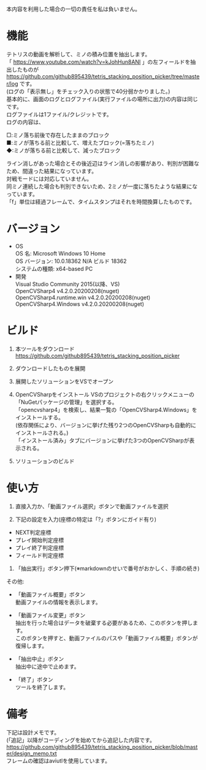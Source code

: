 本内容を利用した場合の一切の責任を私は負いません。

# 機能
テトリスの動画を解析して、ミノの積み位置を抽出します。    
「 https://www.youtube.com/watch?v=kJohHun8ANI 」の左フィールドを抽出したものが https://github.com/github895439/tetris_stacking_position_picker/tree/master/log です。    
(ログの「表示無し」をチェック入りの状態で40分弱かかりました。)    
基本的に、画面のログとログファイル(実行ファイルの場所に出力)の内容は同じです。    
ログファイルは1ファイル/クレジットです。    
ログの内容は、

□:ミノ落ち前後で存在したままのブロック    
■:ミノが落ちる前と比較して、増えたブロック(=落ちたミノ)    
◆:ミノが落ちる前と比較して、減ったブロック    

ライン消しがあった場合とその後近辺はライン消しの影響があり、判別が困難なため、間違った結果になっています。    
対戦モードには対応していません。    
同ミノ連続した場合も判別できないため、2ミノが一度に落ちたような結果になっています。    
「f」単位は経過フレームで、タイムスタンプはそれを時間換算したものです。

# バージョン
- OS    
OS 名:                  Microsoft Windows 10 Home    
OS バージョン:          10.0.18362 N/A ビルド 18362    
システムの種類:         x64-based PC
- 開発    
Visual Studio Community 2015(以降、VS)    
OpenCVSharp4 v4.2.0.20200208(nuget)    
OpenCVSharp4.runtime.win v4.2.0.20200208(nuget)    
OpenCVSharp4.Windows v4.2.0.20200208(nuget)    

# ビルド
1. 本ツールをダウンロード    
https://github.com/github895439/tetris_stacking_position_picker

1. ダウンロードしたものを展開

1. 展開したソリューションをVSでオープン

1. OpenCVSharpをインストール
VSのプロジェクトの右クリックメニューの「NuGetパッケージの管理」を選択する。    
「opencvsharp4」を検索し、結果一覧の「OpenCVSharp4.Windows」をインストールする。    
(依存関係により、バージョンに挙げた残り2つのOpenCVSharpも自動的にインストールされる。)    
「インストール済み」タブにバージョンに挙げた3つのOpenCVSharpが表示される。

1. ソリューションのビルド

# 使い方
1. 直接入力か、「動画ファイル選択」ボタンで動画ファイルを選択

1. 下記の設定を入力(座標の特定は「?」ボタンにガイド有り)
- NEXT判定座標
- プレイ開始判定座標
- プレイ終了判定座標
- フィールド判定座標

1. 「抽出実行」ボタン押下(※markdownのせいで番号がおかしく、手順の続き)

その他:
- 「動画ファイル概要」ボタン    
動画ファイルの情報を表示します。

- 「動画ファイル変更」ボタン    
抽出を行った場合はデータを破棄する必要があるため、このボタンを押します。    
このボタンを押すと、動画ファイルのパスや「動画ファイル概要」ボタンが復帰します。

- 「抽出中止」ボタン    
抽出中に途中で止めます。

- 「終了」ボタン    
ツールを終了します。

# 備考    
下記は設計メモです。    
(「追記」以降がコーディングを始めてから追記した内容です。    
https://github.com/github895439/tetris_stacking_position_picker/blob/master/design_memo.txt    
フレームの確認はaviutlを使用しています。
